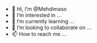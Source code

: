 - 👋 Hi, I’m @Mehdimaso
- 👀 I’m interested in ...
- 🌱 I’m currently learning ...
- 💞️ I’m looking to collaborate on ...
- 📫 How to reach me ...

<!---
Mehdimaso/Mehdimaso is a ✨ special ✨ repository because its `README.md` (this file) appears on your GitHub profile.
You can click the Preview link to take a look at your changes.
--->
